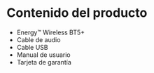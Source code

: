 Contenido del producto
====================
* Energy™ Wireless BT5+ 
* Cable de audio
* Cable USB
* Manual de usuario
* Tarjeta de garantía
